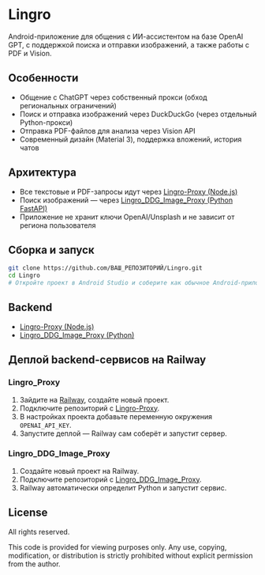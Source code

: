 # Lingro

Android-приложение для общения с ИИ-ассистентом на базе OpenAI GPT, с поддержкой поиска и отправки изображений, а также работы с PDF и Vision.

## Особенности

- Общение с ChatGPT через собственный прокси (обход региональных ограничений)
- Поиск и отправка изображений через DuckDuckGo (через отдельный Python-прокси)
- Отправка PDF-файлов для анализа через Vision API
- Современный дизайн (Material 3), поддержка вложений, история чатов

## Архитектура

- Все текстовые и PDF-запросы идут через [Lingro-Proxy (Node.js)](https://github.com/sockmage/Lingro-Proxy)
- Поиск изображений — через [Lingro_DDG_Image_Proxy (Python FastAPI)](https://github.com/sockmage/DDG-Image-Proxy-for-Lingro)
- Приложение не хранит ключи OpenAI/Unsplash и не зависит от региона пользователя

## Сборка и запуск

```bash
git clone https://github.com/ВАШ_РЕПОЗИТОРИЙ/Lingro.git
cd Lingro
# Откройте проект в Android Studio и соберите как обычное Android-приложение
```

## Backend

- [Lingro-Proxy (Node.js)](https://github.com/sockmage/Lingro-Proxy)
- [Lingro_DDG_Image_Proxy (Python)](https://github.com/sockmage/DDG-Image-Proxy-for-Lingro)

## Деплой backend-сервисов на Railway

### Lingro_Proxy
1. Зайдите на [Railway](https://railway.app/), создайте новый проект.
2. Подключите репозиторий с [Lingro-Proxy](https://github.com/sockmage/Lingro-Proxy).
3. В настройках проекта добавьте переменную окружения `OPENAI_API_KEY`.
4. Запустите деплой — Railway сам соберёт и запустит сервер.

### Lingro_DDG_Image_Proxy
1. Создайте новый проект на Railway.
2. Подключите репозиторий с [Lingro_DDG_Image_Proxy](https://github.com/sockmage/DDG-Image-Proxy-for-Lingro).
3. Railway автоматически определит Python и запустит сервис.

## License

All rights reserved.

This code is provided for viewing purposes only.
Any use, copying, modification, or distribution is strictly prohibited without explicit permission from the author.